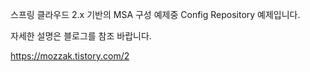 스프링 클라우드 2.x 기반의 MSA 구성 예제중 Config Repository 예제입니다.

자세한 설명은 블로그를 참조 바랍니다. 

https://mozzak.tistory.com/2